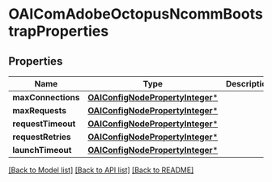 # OAIComAdobeOctopusNcommBootstrapProperties

## Properties
Name | Type | Description | Notes
------------ | ------------- | ------------- | -------------
**maxConnections** | [**OAIConfigNodePropertyInteger***](OAIConfigNodePropertyInteger.md) |  | [optional] 
**maxRequests** | [**OAIConfigNodePropertyInteger***](OAIConfigNodePropertyInteger.md) |  | [optional] 
**requestTimeout** | [**OAIConfigNodePropertyInteger***](OAIConfigNodePropertyInteger.md) |  | [optional] 
**requestRetries** | [**OAIConfigNodePropertyInteger***](OAIConfigNodePropertyInteger.md) |  | [optional] 
**launchTimeout** | [**OAIConfigNodePropertyInteger***](OAIConfigNodePropertyInteger.md) |  | [optional] 

[[Back to Model list]](../README.md#documentation-for-models) [[Back to API list]](../README.md#documentation-for-api-endpoints) [[Back to README]](../README.md)


